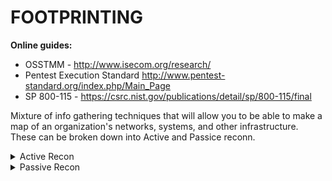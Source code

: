 # FOOTPRINTING

**Online guides:** 
- OSSTMM - http://www.isecom.org/research/
- Pentest Execution Standard http://www.pentest-standard.org/index.php/Main_Page
- SP 800-115 - https://csrc.nist.gov/publications/detail/sp/800-115/final

Mixture of info gathering techniques that will allow you to be able to make a map of an organization's networks, systems, 
and other infrastructure. These can be broken down into Active and Passice reconn.

<details>
<summary> Active Recon</summary>
 <br>
 Any recon that involves "touching" the targets systems.
 - host scanning
 - vulnerability scanning
 
Note: Scans can disrupt services on target systems, so make sure you have permission (can be illegal).
Big cloub providers such as MS Azure and Amazon Web Servics require a vulnerability or Pen Test Form 
before using their infrastructure for scans.

Traceroute, TTL, and responses from devices help map the targets Topology.

When using tools that generate a topology based on scans keep in mind that info may not be 100% accurate.

When scanning keep variables in mind such as wireless vs wired network and if there are VMs on scanned devices.

<details>
<summary>Port scanners:</summary>
 <br>
 Preform: 
 
  **Host Discovery -**
   Ping, just discovering the host.
  
  **Port Scanning/ Service ID -**
   PORTS: 
    Well Known or System Ports - 0 to 1023
    Registered - 1024 to 49151
 
   States:
    open - service is accessible
    closed - service is not accessible (pings may get a response that the port/ host is not found)
    filtered - firewall or similar is in place ( pings ususally not responsed to/ timeout)
 
  **Service Version ID -**
   Connecting to the port and grabbing its banner. Comparing its responses to signatures of known services.
 
   **OS ID -**
    Identifying the OS based on its network traffic/responses to scans.
    TCP/IP stack fingerprining that focus on comparing responses to TCP and UDP packets.
    TCP options they support, order the packets are sent in, and other details that can help guess the OS.


 <details>
 <summary>Common Tools</summary>
 <br>
 <details>
 <summary>Nmap/Zenmap:</summary>
 <br>
  -O OS discovery flag
  -sS SYN Scan
  -sT SYN Connect scan
  -sV Service Version Detection
  -p0 Skip pings
  - 
 </details>

  <details>
  <summary>Angry IP Scanner</summary>
  <br>
  Multiplatform Linux Win and MAC OS port scanner with a GUI
  Not as feature rich as NMAP
  Does not provide detailed ID of OS and services
  Requires Java
  </details>

  Other security tools have port scanning built in like Metasploit, Qualys Mgmt platform, and Nessus.

  </details>

  <details>
  <summary>Scan Techniques</summary>
  <br>
   - SYN Scan: Qucikest. Sends specially crafted SYN packets and wait for the SYN ACK. Then close the connection with a RST.
        Helps prevent logging as no connection occurred. MUST be root on a system to preform.
 
   - Connect Scan: A full TCP connection to the target. Preformed for possibly more accuracy and when root is not availble on scanning              host.
   - ACK Scans: Sending ACKs to help identify firewalls in conjunction with other scans.
  </details>
 </details>
</details>


<details>
 <summary>Passive Recon</summary>
 <br>

Recon that does not involve "touching" the target at all.
Information that is publicly available about the target. 

### OSINT can be out of date!

If already in a system and looking to do passive recon you would be relying on stored data such as logs and configs.
This may not give you everything to ID target. 

If you are already on the target network you can do a packet capture.

DHCP logs or config file can give a lot of useful info such as static IP hosts which are ususally servers, logs of host(MACs) requests that will reveal hosts IPs currently in use, IP ranges.

Firewall logs can be useful by allowing you to reverse engineer the firewall rules to find out what is and isnt allowed through the firewall. You should also have access to the ACL.

System log files can provide info about how systems are configured, apps running on it, user accounts, and other details. Not top priority for recon. these are ususally sent off to a secure server.

**note** CySA+ includes Cisco, Palo Alto and Check Point firewalls. Formats for logs are similar.
**note** Cisco Firewall logs use identifiers https://www.cisco.com/c/en/us/about/security-center/identify-incidents-via-syslog.html
**note:** Many network devices by default log to their console port.

Organizational Intelligence can be a lot, but what is focused on is locations of buildings, how they are secured, business hours and workflow. Relationships between departments, employees, ORG charts, document analysis (metadata), financial data, Individuals.
This can be found on ORG sites, DB like EDGAR, social netoworks, and even social engineering.

Documents can provide ORG data whitin its metadata such as authors name, info on software used to create document, and sometimes revisions, edits, and other data. Cell phone photos can include GPS info. MIT Medial labs tool called Immersion provides info about who a user emails, this can help identify key contacts. A metadata scrubber can get rid of this information.

http://timetravel.mementoweb.org and http://archive.org will show older versions of a company website. Also googles cahce http://cacheview.com.

Social engineering tools like SET can help get a social engineering attempt setup. Creepy, a geolocation tool that uses social media and file metadata to help with social engineering. Metasploit includes phising and other tools. 


**Tools for Info Aggregation and Analysis:**
 theHarvester: gather emails, domain info, hostnames, employee names, and open ports and banners using search engines.
 Maltego: build relationship maps between people and their ties to other resources
 Shodan: search engine for internet connected devices and their vulnerabilities

<details>
 <summary>DNS</summary>
 <br>
 DNS is one of the first stops for recon. Publicily and easily obtained by a whois.
 nslookup DOMAIN Optional:specific DNS: on any OS for a domain will give you its DNS info. This can give access to info on the company     or its hosting service. Specific records can also be queried with -query flag=mx, ns, SOA, etc. DNS entries can contain hostnames that may give away the service its running.
 
 Domains names are mng by domain name registrars that are accredited by gTLD(generic TLD) and/or country ccTLD(Country code TLD). registrars provide the int between customer and domain registries, they handle purchase, billing, maintenance and transfers.
 
 Global IP space is managed by IANA. They manage the DNS Root Zone(that handles gTLD & ccTLD. Regional auth over these are handled by 5 RIRs (Regional Internet Registries):
  - AFRINIC = Africa
  - ARIN = USA, Canada, parts of Caribbean, and Antartica
  - APNIC = Asia, Aus, New Zealand, and other countries in the region.
  - LACNIC = Latin America and parts of Caribbean not covered by ARIN.
  - RIPE NCC = Central Asia, Europe, Middle East, and Russia.
 RIRs provide Whois info and other services to make sure IP and DNS for the Interent in the region are functioning. 
 
 If you find a DNS server running on a network, use dig or other DNS commands to test if it supports zone transfers. Most DNS server prohibit transfers to servers that arnt trusted DNS peers. 
 to test:
  - host -t axfr domain-name dns-server
  - dig axfr @dns-server domain-name
  
 **note** you can test this on digi.ninja. A site for practising zone transfers.
 
 DNS brute forcing, if zone transfers are denied you can send DNS queries for each IP address that the ORG uses, that can provided answers. 
 
 Whois searches a DB of registered users of a domain, IP address block, and other interesting info such as location, admin contact info, phone numbers, emails, organization name, etc. This will vary from user to user.
 
 The host command in linux can also provide info on the systems IPv4 and IPv6 addresses and its email servers.
 
 **Historical domain data**
 domainhistory.net
 whoismind.com
Present historical data on info provided by whois.


</details>
 
 
<details>
 <summary>CISCO Log Level</summary>
 <br>
  - 0 Emergencies: Device shutdown due to failure
  - 1 Alerts: Temp limit exceeded
  - 2 Critical: Software fialure
  - 3 Errors: int down
  - 4 Warnings: Config change
  - 5 Notifications: Line protocol up/down
  - 6 Info: ACL violation
  - 7 Debug: debug mesg
</details>

Configs can give info such as syslog or SNMP remote servers. Details of those servers, configs , passwords, community strings, account info.



<details>
 <summary>Tools</summary>
 <br>
 Netflows: Cisco network protocol. Colletcs IP traffic. For monitoring. Flow data provides a view of traffic and volume. Along with netflows analyzer (like PRTC and SolarWinds) helps baseline and troubleshoot.
 
 Netstat: Unix and Windows tool. Active TCP/UDP connections filtered by TCP,UDP,ICMP,IP,IPv6 and others. 
   Linux:
   - ta list active TCP connections 
   - u  list active UDP connections 
   - w raw 
   - X unix socket connection 
   https://linux.die.net/man/8/netstat
    
   Windows:
   - e Ethernet statistics output for sent/recieved bytes, errors
   - o Displays active TCP connections and includes the PID for each connection 
   - nr routing table 
   https://docs.microsoft.com/en-us/windows-server/administration/windows-commands/netstat
</details>





</details>










